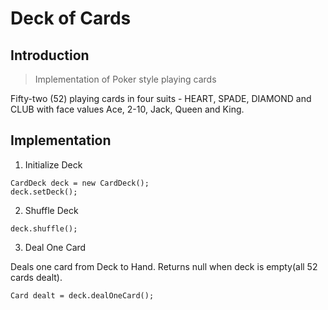# Deck of Cards

## Introduction

> Implementation of Poker style playing cards 

Fifty-two (52) playing cards in four suits - HEART, SPADE, DIAMOND and CLUB with face values Ace, 2-10, Jack, Queen and King.

## Implementation

1. Initialize Deck
```
CardDeck deck = new CardDeck();
deck.setDeck();
```

2. Shuffle Deck
```
deck.shuffle();
```

3. Deal One Card

Deals one card from Deck to Hand. Returns null when deck is empty(all 52 cards dealt).
```
Card dealt = deck.dealOneCard();
```
